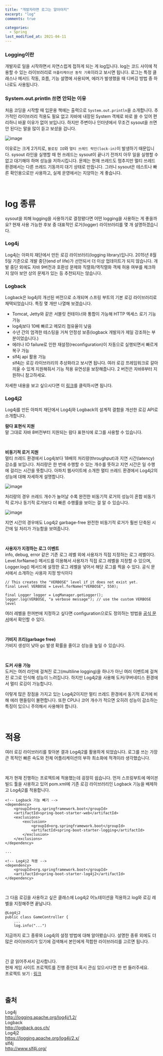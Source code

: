 ```yaml
---
title: "개발자라면 로그는 알아야지"
excerpt: "log"
comments: true

categories:
  - Spring
last_modified_at: 2021-04-11
---
```

### Logging이란
개발자로 일을 시작하면서 자연스럽게 접하게 되는 게 log입니다.
log는 코드 사이에 적용할 수 있는 라이브러리로 `어플리케이션 동작 기록`이라고 보시면 됩니다.
로그는 특정 클래스나 메서드 작동, 흐름, 기능 설명에 사용되며, 에러가 발생했을 때 디버깅 방법 중 하나로도 사용됩니다.

### System.out.println 쓰면 안되는 이유
처음 코딩을 시작할 때 입문용 책에는 출력으로 `System.out.println`을 소개합니다.
추가적인 라이브러리 적용도 필요 없고 자바에 내장된 System 객체로 바로 쓸 수 있어 편리하니 바꿀 이유가 없어 보입니다.
하지만 주변이나 인터넷에서 무조건 sysout을 쓰면 안 된다는 말을 많이 듣고 보셨을 겁니다.

![image](https://user-images.githubusercontent.com/71559880/115117250-949cfa00-9fd8-11eb-98b9-a83ebb218410.png)

이유로는 크게 2가지로, `블로킹 IO`와 `멀티 쓰레드 락인(lock-in)`이 발생하기 때문입니다.
sysout 라인을 실행할 때 현 쓰레드는 sysout이 끝나기 전까지 아무 일을 실행할 수 없고 대기해야 하며 성능을 저하시킵니다.
문제는 현재 쓰레드도 멈추지만 멀티 쓰레드 환경에서는 다른 쓰레드 기동까지 대기 상태로 만듭니다.
그러니 sysout은 테스트나 빠른 확인용으로만 사용하고, 실제 운영에서는 지양하는 게 좋습니다.

<br>

# log 종류
sysout을 피해 logging을 사용하기로 결정됐다면 어떤 logging을 사용하는 게 좋을까요? 
현재 사용 가능한 후보 중 대표적인 로거(logger) 라이브러리를 몇 개 설명하겠습니다.

### Log4j
Log4j는 아파치 재단에서 만든 로깅 라이브러리(logging library)입니다. 
2015년 8월 5일 기준으로 개발 중단(end of life)가 선언되서 더 이상 업데이트가 되지 않습니다.
개발 중단 외에도 자바 9버전과 호환성 문제와 직렬화/역직렬화 객체 허용 여부를 체크하지 않아 보안 상의 문제가 있는 등 추천되지는 않습니다.

### Logback
Logback은 log4j의 개선된 버전으로 소개되며 스프링 부트의 기본 로깅 라이브러리로 채택되었습니다.
특징 몇 개만 나열해 보겠습니다.
- Tomcat, Jetty와 같은 서블릿 컨테이너와 통합이 가능해 HTTP 엑세스 로기 기능 가능
- log4j보다 10배 빠르고 메모리 점유율이 낮음
- 수년 간의 엄격한 테스팅을 거쳐 안정성 보증(logback 개발자가 제일 강조하는 부분이었습니다.)
- 에러나 IO failure로 인한 재설정(reconfiguration)이 자동으로 실행되면서 빠르게 복구 가능
- slf4j api 활용 가능       
slf4j는 로깅 라이브러리의 추상화라고 보시면 됩니다. 
여러 로깅 프레임워크로 갈아 끼울 수 있게 지원해줘서 기능 적용 유연성을 보장해줍니다.
2 버전은 자바8부터 지원하니 참고하세요.

자세한 내용을 보고 싶으시다면 이 [링크](http://logback.qos.ch/reasonsToSwitch.html)를 클릭하시면 됩니다.

### Log4j2
Log4j를 만든 아파치 재단에서 Log4j와 Logback의 설계적 결함을 개선한 로깅 API로 소개합니다.

**람다 표현식 지원**       
말 그대로 자바 8버전부터 지원되는 람다 표현식에 로그를 사용할 수 있습니다.

<br>

**비동기적 로거 지원**       
멀티 쓰레드 환경에서 Log4j보다 18배의 처리량(throughput)과 지연 시간(latency) 감소를 보입니다.
처리량은 한 번에 수행할 수 있는 개수를 뜻하고 지연 시간은 일 수행에 걸리는 시간을 뜻합니다.
아파치 웹사이트에 소개한 멀티 쓰레드 환경에서 Log4j2의 성능에 대해 자세하게 설명합니다.

![image](https://user-images.githubusercontent.com/71559880/111074423-24590f80-8526-11eb-8e09-56f8e04099bf.png)         

처리량의 경우 쓰레드 개수가 늘어날 수록 완전한 비동기적 로거의 성능이 혼합 비동기적 로거나 동기적 로거보다 더 빠른 수행률을 보이는 걸 알 수 있습니다.

![image](https://user-images.githubusercontent.com/71559880/111074427-3175fe80-8526-11eb-9895-46a50f97e201.png)         

지연 시간의 경우에도 Log4j2 garbage-free 완전한 비동기적 로거가 훨씬 단축된 시간에 일 처리가 가능함을 보여줍니다.     

<br>

**사용자가 지정하는 로그 이벤트**          
info, debug, error 같은 기존 로그 레벨 외에 사용자가 직접 지정하는 로그 레벨이다.
Level.forName() 메서드를 이용해서 사용자가 직접 로그 레벨을 지정할 수 있으며, Logger.log() 메서드에 설정한 로그 레벨을 넣어서 해당 로그를 찍을 수 있다.
공식 문서에서 소개하는 사용자 지정 방식이다
```
// This creates the "VERBOSE" level if it does not exist yet.
final Level VERBOSE = Level.forName("VERBOSE", 550);

final Logger logger = LogManager.getLogger();
logger.log(VERBOSE, "a verbose message"); // use the custom VERBOSE level
```
여러 레벨을 한꺼번에 지정하고 싶다면 configuration으로도 정의하는 방법을 [공식 문서](https://logging.apache.org/log4j/2.x/manual/customloglevels.html)에서 확인할 수 있다.

<br>

**가비지 프리(garbage free)**         
가비지 생성이 낮아 gc 발생 확률을 줄이고 성능을 높일 수 있습니다.

<br>

**도커 사용 가능**        
도커는 여러 라인에 걸쳐진 로그(multiline logging)을 하나가 아닌 여러 이벤트에 걸쳐진 로그로 인식해 성능이 느려집니다.
하지만 Log4j2을 사용해 도커/쿠버네티스 환경에서 멀티 로깅이 가능합니다.

이렇게 많은 장점을 가지고 있는 Log4j2이지만 멀티 쓰레드 환경에서 동기적 로거에 비해 에러 핸들링이 불편합니다. 또한 CPU나 코어 개수가 적으면 오히려 성능이 감소하는 특징이 있으니 주의해서 사용해야 합니다.

<br>

# 적용
여러 로깅 라이브러리를 찾아본 결과 Log4j2를 활용하게 되었습니다.
로그를 쓰는 가장 큰 목적인 빠른 속도와 전체 어플리케이션의 부하 최소화에 적격이라 생각했습니다.  

<br>

제가 현재 진행하는 프로젝트에 적용했는데 굉장히 쉽습니다.
먼저 스프링부트에 메이븐 빌드 툴을 사용하고 있어 pom.xml에 기존 로깅 라이브러리인 Logback 기능을 배제하고 Log4j2를 적용합니다.


```
<!-- Logback 기능 빼기 -->
<dependency>
    <groupId>org.springframework.boot</groupId>
    <artifactId>spring-boot-starter-web</artifactId>
    <exclusions>
        <exclusion>
            <groupId>org.springframework.boot</groupId>
            <artifactId>spring-boot-starter-logging</artifactId>
        </exclusion>
    </exclusions>
</dependency>

...

<!-- Log4j2 적용 -->
<dependency>
    <groupId>org.springframework.boot</groupId>
    <artifactId>spring-boot-starter-log4j2</artifactId>
</dependency>
```

<br>

그 다음 로깅을 사용하고 싶은 클래스에 Log4j2 어노테이션을 적용하고 log와 로깅 레벨을 지정해주면 끝납니다.

```
@Log4j2
public class GameController {
    ...
    log.info("...")
```

지금까지 로그 종류와 Log4j의 설정 방법에 대해 알아봤습니다.
설명한 종류 외에도 더 많은 라이브러리가 있기에 검색해서 본인에게 적합한 라이브러리를 고르면 됩니다.

<br>

긴 글 읽어주셔서 감사합니다.            
현재 게임 사이트 프로젝트를 진행 중인데 혹시 관심 있으시다면 한 번 들러주세요.              
프로젝트 보기 : [링크](https://github.com/f-lab-edu/ludensdomain)

<br>

## 출처
Log4j      
http://logging.apache.org/log4j/1.2/             
Logback      
http://logback.qos.ch/           
Log4j2      
https://logging.apache.org/log4j/2.x/              
slf4j       
http://www.slf4j.org/            

